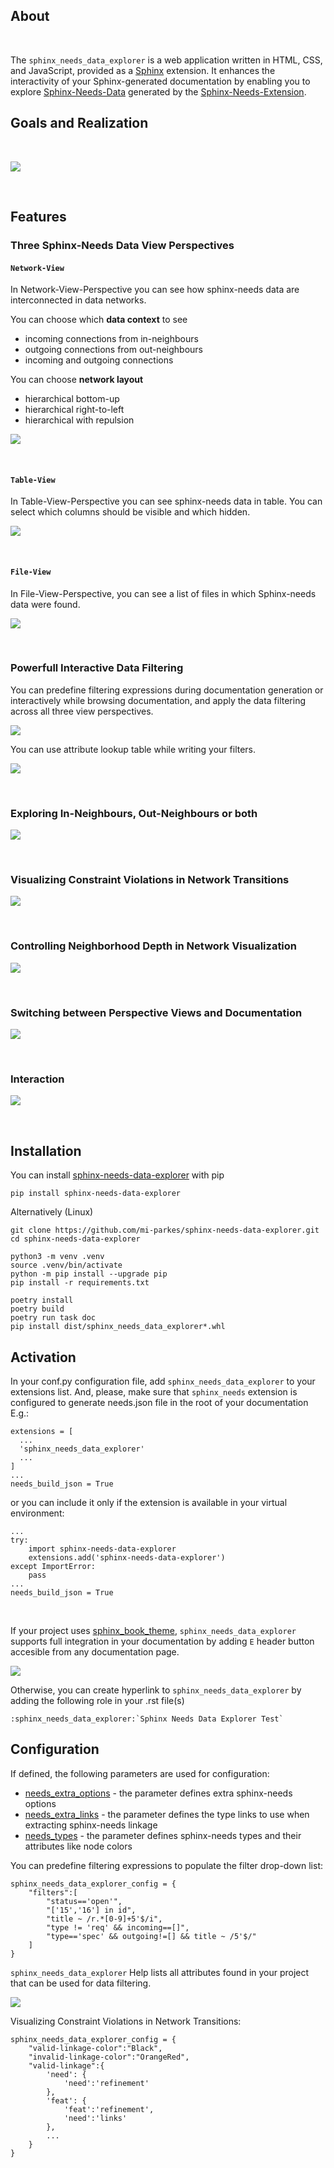 
## About

<br>

The `sphinx_needs_data_explorer` is a web application written in HTML, CSS, and JavaScript, provided as a [Sphinx](https://www.sphinx-doc.org/en/master/index.html) extension. It enhances the interactivity of your Sphinx-generated documentation by enabling you to explore <a href="needs.json">Sphinx-Needs-Data</a> generated by the [Sphinx-Needs-Extension](https://www.sphinx-needs.com).

## Goals and Realization

<br>

![](doc/source/images/sphinx_needs_data_explorer.svg)

<br>

## Features

### Three Sphinx-Needs Data View Perspectives

#### `Network-View`
In Network-View-Perspective you can see how sphinx-needs data are interconnected in data networks.

You can choose which **data context** to see
- incoming connections from in-neighbours
- outgoing connections from out-neighbours
- incoming and outgoing connections

You can choose **network layout**
- hierarchical bottom-up
- hierarchical right-to-left
- hierarchical with repulsion

![](doc/source/images/network-perspective.jpg)

<br>

#### `Table-View`
In Table-View-Perspective you can see sphinx-needs data in table. You can select which columns should
be visible and which hidden.

![](doc/source/images/table-perspective.jpg)

<br>

#### `File-View`
In File-View-Perspective, you can see a list of files in which Sphinx-needs data were found.

![](doc/source/images/file-perspective.jpg)

<br>

### Powerfull Interactive Data Filtering
You can predefine filtering expressions during documentation generation or interactively while browsing documentation, and apply the data filtering across all three view perspectives.

![](doc/source/images/data-filtering.jpg)

You can use attribute lookup table while writing your filters.

![](doc/source/images/scr6.jpg)

<br>

### Exploring In-Neighbours, Out-Neighbours or both

![](doc/source/images/sh2.jpg)

<br>

### Visualizing Constraint Violations in Network Transitions 

![](doc/source/images/scr7.jpg)

<br>

### Controlling Neighborhood Depth in Network Visualization

![](doc/source/images/depthview.gif)

<br>

### Switching between Perspective Views and Documentation

![](doc/source/images/sh3.jpg)

<br>

### Interaction

![](doc/source/images/sphinx-needs-data-explorer.gif)

<br>

## Installation

You can install [sphinx-needs-data-explorer](https://pypi.org/project/sphinx-needs-data-explorer/) with pip

    pip install sphinx-needs-data-explorer

Alternatively (Linux)

    git clone https://github.com/mi-parkes/sphinx-needs-data-explorer.git
    cd sphinx-needs-data-explorer
    
    python3 -m venv .venv
    source .venv/bin/activate
    python -m pip install --upgrade pip
    pip install -r requirements.txt
    
    poetry install
    poetry build
    poetry run task doc
    pip install dist/sphinx_needs_data_explorer*.whl

## Activation

In your conf.py configuration file, add `sphinx_needs_data_explorer` to your extensions list. And, please, make sure that `sphinx_needs` extension is configured to generate needs.json file in the root of your documentation E.g.:

    extensions = [
      ...
      'sphinx_needs_data_explorer'
      ...
    ]
    ...
    needs_build_json = True

or you can include it only if the extension is available in your virtual environment:

    ...
    try:
        import sphinx-needs-data-explorer
        extensions.add('sphinx-needs-data-explorer')
    except ImportError:
        pass
    ...
    needs_build_json = True

<br>

If your project uses [sphinx_book_theme](https://github.com/executablebooks/sphinx-book-theme),
`sphinx_needs_data_explorer` supports full integration in your documentation by adding `E` header button accesible from any documentation page.

![](doc/source/images/E-header-button-doc.jpg)

Otherwise, you can create hyperlink to `sphinx_needs_data_explorer` by adding the following role in your .rst file(s)

    :sphinx_needs_data_explorer:`Sphinx Needs Data Explorer Test`

## Configuration

If defined, the following parameters are used for configuration:

* [needs_extra_options](https://sphinx-needs.readthedocs.io/en/latest/configuration.html#needs-extra-options) - the parameter defines extra sphinx-needs options
* [needs_extra_links](https://sphinx-needs.readthedocs.io/en/latest/configuration.html#needs-extra-links) - the parameter defines the type links to use when extracting sphinx-needs linkage
* [needs_types](https://sphinx-needs.readthedocs.io/en/latest/configuration.html#needs-types) - the parameter defines sphinx-needs types and their attributes like node colors

You can predefine filtering expressions to populate the filter drop-down list:

    sphinx_needs_data_explorer_config = {
        "filters":[
            "status=='open'",
            "['15','16'] in id",
            "title ~ /r.*[0-9]+5'$/i",
            "type != 'req' && incoming==[]",
            "type=='spec' && outgoing!=[] && title ~ /5'$/"
        ]
    }

`sphinx_needs_data_explorer` Help lists all attributes found in your project that can be used for data filtering.

![](doc/source/images/help1.jpg)


Visualizing Constraint Violations in Network Transitions:

    sphinx_needs_data_explorer_config = {
        "valid-linkage-color":"Black",
        "invalid-linkage-color":"OrangeRed",
        "valid-linkage":{
            'need': {
                'need':'refinement'
            },
            'feat': {
                'feat':'refinement',
                'need':'links'
            },
            ...
        }
    }

